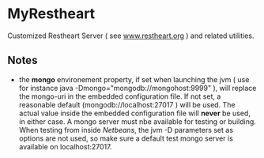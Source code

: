 # MyRestheart
Customized Restheart Server ( see www.restheart.org ) and related utilities.

## Notes

* the **mongo** environement property, if set when launching the jvm ( use for instance java -Dmongo="mongodb://mongohost:9999" ), will replace  the mongo-uri in the embedded configuration file. If not set, a reasonable default (mongodb://localhost:27017 ) will be used. The actual value inside the embedded configuration file will **never** be used, in either case. A mongo server must nbe available for testing or building. When testing from inside *Netbeans*, the jvm -D parameters set as options are not used, so make sure a default test mongo server is available on localhost:27017.
